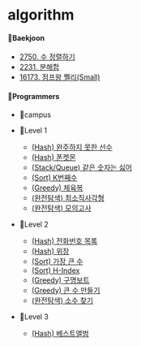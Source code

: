 # algorithm

#### 📁Baekjoon
 + [2750. 수 정렬하기](https://www.acmicpc.net/problem/2750)
 + [2231. 분해합](https://www.acmicpc.net/problem/2231)
 + [16173. 점프왕 쩰리(Small)](https://www.acmicpc.net/problem/16173)

#### 📁Programmers
 + 📁campus

 + 📁Level 1
    - [(Hash) 완주하지 못한 선수](https://school.programmers.co.kr/learn/courses/30/lessons/42576)
    - [(Hash) 폰켓몬](https://school.programmers.co.kr/learn/courses/30/lessons/1845)
    - [(Stack/Queue) 같은 숫자는 싫어](https://school.programmers.co.kr/learn/courses/30/lessons/12906)
    - [(Sort) K번째수](https://school.programmers.co.kr/learn/courses/30/lessons/42748)
    - [(Greedy) 체육복](https://school.programmers.co.kr/learn/courses/30/lessons/42862)
    - [(완전탐색) 최소직사각형](https://school.programmers.co.kr/learn/courses/30/lessons/86491)
    - [(완전탐색) 모의고사](https://school.programmers.co.kr/learn/courses/30/lessons/42840)

 + 📁Level 2
    - [(Hash) 전화번호 목록](https://school.programmers.co.kr/learn/courses/30/lessons/42577)
    - [(Hash) 위장](https://school.programmers.co.kr/learn/courses/30/lessons/42578)
    - [(Sort) 가장 큰 수](https://school.programmers.co.kr/learn/courses/30/lessons/42746)
    - [(Sort) H-Index](https://school.programmers.co.kr/learn/courses/30/lessons/42747)
    - [(Greedy) 구명보트](https://school.programmers.co.kr/learn/courses/30/lessons/42885)
    - [(Greedy) 큰 수 만들기](https://school.programmers.co.kr/learn/courses/30/lessons/42883)
    - [(완전탐색) 소수 찾기](https://school.programmers.co.kr/learn/courses/30/lessons/42839)
 
 + 📁Level 3
    - [(Hash) 베스트앨범](https://school.programmers.co.kr/learn/courses/30/lessons/42579)
    
